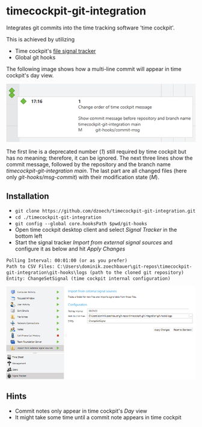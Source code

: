 # timecockpit-git-integration
Integrates git commits into the time tracking software 'time cockpit'.

This is achieved by utilizing
- Time cockpit's [file signal tracker](https://help.timecockpit.com/doc/signal-tracker/import-signals.html)
- Global git hooks

The following image shows how a multi-line commit will appear in time cockpit's day view.

![Time entry in time cockpit](./docs/time-entry-hover.png)

The first line is a deprecated number (*1*) still required by time cockpit but has no meaning; therefore, it can be ignored. The next three lines show the commit message, followed by the repository and the branch name *timecockpit-git-integration main*. The last part are all changed files (here only *git-hooks/msg-commit*) with their modification state (*M*).

## Installation
- `git clone https://github.com/dzoech/timecockpit-git-integration.git`
- `cd ./timecockpit-git-integration`
- `git config --global core.hooksPath $pwd/git-hooks`
- Open time cockpit desktop client and select *Signal Tracker* in the bottom left
- Start the signal tracker *Import from external signal sources* and configure it as below and hit *Apply Changes*

```
Polling Interval: 00:01:00 (or as you prefer)
Path to CSV Files: C:\Users\dominik.zoechbauer\git-repos\timecockpit-git-integration\git-hooks\logs (path to the cloned git repository)
Entity: ChangeSetSignal (time cockpit internal configuration)
```

![Signal tracker configuration](./docs/file-signal-tracker-configuration.png)

## Hints
- Commit notes only appear in time cockpit's *Day* view
- It might take some time until a commit note appears in time cockpit